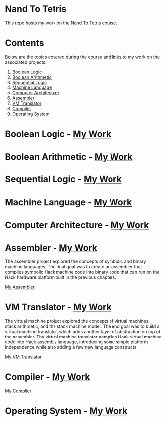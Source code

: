 # Nand To Tetris

This repo hosts my work on the [Nand To Tetris](https://www.nand2tetris.org/) course.

# Contents

Below are the topics covered during the course and links to my work on the associated projects.

1. [Boolean Logic](#Boolean-Logic)
2. [Boolean Arithmetic](#Boolean-Arithmetic)
3. [Sequential Logic](#Sequential-Logic)
4. [Machine Language](#Machine-Language)
5. [Computer Architecture](#Computer-Architecture)
6. [Assembler](#Assembler)
7. [VM Translator](#VM-Translator)
8. [Compiler](#Compiler)
9. [Operating System](#Operating-System)

# Boolean Logic - [My Work](01/)

# Boolean Arithmetic - [My Work](02/)

# Sequential Logic - [My Work](03/)

# Machine Language - [My Work](04/)

# Computer Architecture - [My Work](05/)

# Assembler - [My Work](assembler/)

The assembler project explored the concepts of symbolic and binary machine languages.
The final goal was to create an assembler that compiles symbolic Hack machine code into
binary code that can run on the Hack hardware platform built in the previous chapters.

[My Assembler](assembler/)

# VM Translator - [My Work](vm_translator/)

The virtual machine project explored the concepts of virtual machines, stack arithmetic, and the stack machine model. The end goal was to build a virtual machine translator, which adds another layer of abstraction on top of the assembler. The virtual machine translator compiles Hack virtual machine code into Hack assembly language, introducing some simple platform independence while also adding a few new language constructs.

[My VM Translator](vm_translator/)

# Compiler - [My Work](compiler/)

[My Compiler](compiler/)

# Operating System - [My Work](jack_os/)
